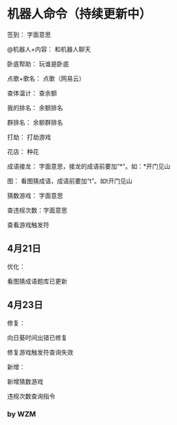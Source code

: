 # 机器人命令（持续更新中）

签到：        字面意思

@机器人+内容： 和机器人聊天

卧底帮助：     玩谁是卧底

点歌+歌名：    点歌（网易云）

查体温计：     查余额

我的排名：     余额排名

群排名：       余额群排名

打劫：         打劫游戏

花店：         种花

成语接龙：      字面意思，接龙的成语前要加“*”。如：*开门见山

图：           看图猜成语，成语前要加“t”。如t开门见山

猜数游戏：     字面意思

查违规次数：字面意思

查看游戏触发符


## 4月21日

优化：

看图猜成语题库已更新


## 4月23日

修复：

向日葵时间出错已修复

修复游戏触发符查询失效

新增：

新增猜数游戏

违规次数查询指令


### by WZM
